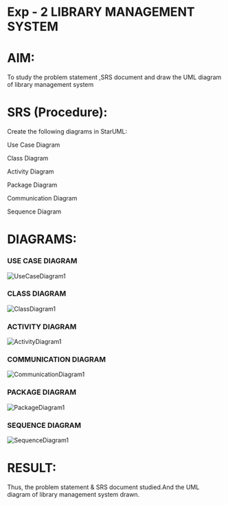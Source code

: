 # Exp - 2 LIBRARY MANAGEMENT SYSTEM

# AIM:
To study the problem statement ,SRS document and draw the UML diagram of library management system
# SRS (Procedure):
Create the following diagrams in StarUML:

Use Case Diagram

Class Diagram

Activity Diagram

Package Diagram

Communication Diagram

Sequence Diagram
# DIAGRAMS:
### USE CASE DIAGRAM
![UseCaseDiagram1](https://github.com/user-attachments/assets/1f6ba6df-6149-4d43-b62b-1ac441e4f18c)

### CLASS DIAGRAM
![ClassDiagram1](https://github.com/user-attachments/assets/fa30f4ab-0772-4944-87ba-e6024bd9bdae)

### ACTIVITY DIAGRAM
![ActivityDiagram1](https://github.com/user-attachments/assets/51cd8c4c-7a55-455c-be08-eaa7b48836d1)

### COMMUNICATION DIAGRAM

![CommunicationDiagram1](https://github.com/user-attachments/assets/86347906-8961-4f6f-9ae9-e0fa8c8de8c4)

### PACKAGE DIAGRAM
![PackageDiagram1](https://github.com/user-attachments/assets/16ed2d4d-03aa-48c7-abc7-cde23cb5c8b1)

### SEQUENCE DIAGRAM
![SequenceDiagram1](https://github.com/user-attachments/assets/65f865f2-4622-42de-9f48-7984678a1443)



# RESULT:

Thus, the problem statement & SRS document studied.And the UML diagram of library management system drawn.
